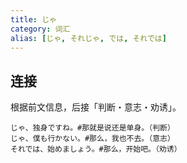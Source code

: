```yaml
---
title: じゃ
category: 词汇
alias: [じゃ, それじゃ, では, それでは]
---
```


## 连接

根据前文信息，后接「判断・意志・劝诱」。

```example
じゃ、独身ですね。#那就是说还是单身。（判断）
じゃ、僕も行かない。#那么，我也不去。（意志）
それでは、始めましょう。#那么，开始吧。（劝诱）
```
